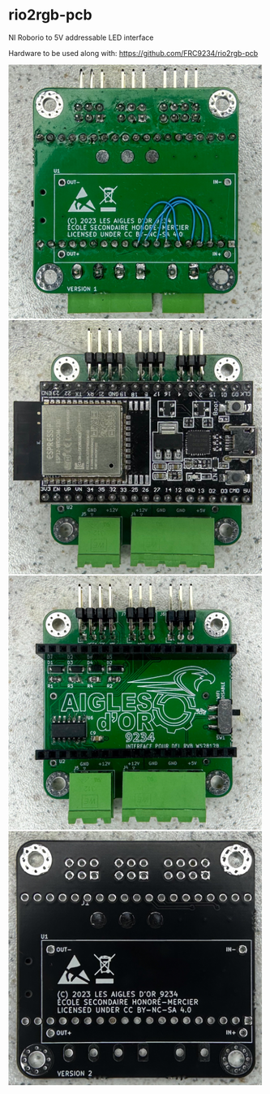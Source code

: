 # rio2rgb-pcb
NI Roborio to 5V addressable LED interface

Hardware to be used along with: https://github.com/FRC9234/rio2rgb-pcb

<img src="assemblyPictures/rio2pwmv1backassembled.jpg?" width="500">

<img src="assemblyPictures/rio2pwmv1frontassembledesp32.jpg?" width="500">

<img src="assemblyPictures/rio2pwmv1frontassemblednoesp32.jpg?" width="500">

<img src="assemblyPictures/rio2pwmv2back.jpg?" width="500">

